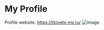# My Profile
Profile website. https://litovets-mv.ru/
![image](https://github.com/ketn1337/ketn1337.github.io/assets/93063879/cdf63020-5f91-437c-a977-a654ab800034)
